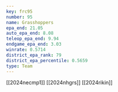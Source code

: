 ```yaml
---
key: frc95
number: 95
name: Grasshoppers
epa_end: 21.05
auto_epa_end: 8.08
teleop_epa_end: 9.94
endgame_epa_end: 3.03
winrate: 0.5714
district_epa_rank: 79
district_epa_percentile: 0.5659
type: Team
---
```

[[2024necmp1]]
[[2024nhgrs]]
[[2024rikin]]
